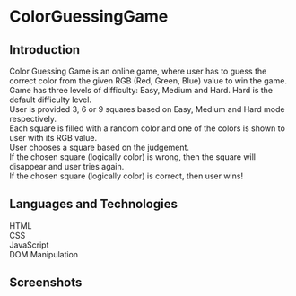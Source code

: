 # ColorGuessingGame

## Introduction

Color Guessing Game is an online game, where user has to guess the correct color from the given RGB (Red, Green, Blue) value to win the game.\
Game has three levels of difficulty: Easy, Medium and Hard. Hard is the default difficulty level.\
User is provided 3, 6 or 9 squares based on Easy, Medium and Hard mode respectively.\
Each square is filled with a random color and one of the colors is shown to user with its RGB value.\
User chooses a square based on the judgement.\
If the chosen square (logically color) is wrong, then the square will disappear and user tries again.\
If the chosen square (logically color) is correct, then user wins!

## Languages and Technologies

HTML\
CSS\
JavaScript\
DOM Manipulation

## Screenshots
